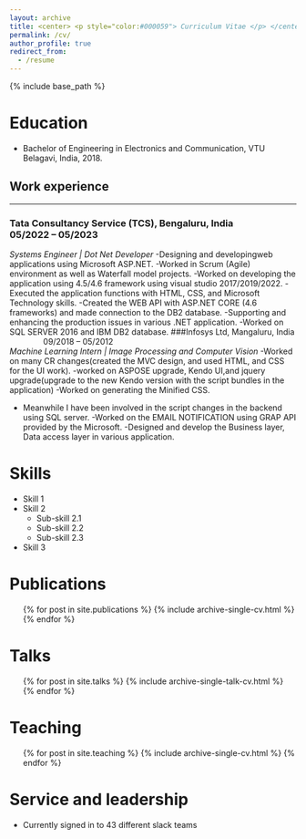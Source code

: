 ```yaml
---
layout: archive
title: <center> <p style="color:#000059"> Curriculum Vitae </p> </center>
permalink: /cv/
author_profile: true
redirect_from:
  - /resume
---
```


{% include base_path %}

Education
======
* Bachelor of Engineering in Electronics and Communication, VTU Belagavi, India, 2018.

## Work experience 
--------------------------------------------------------------------------------------------------------------------------------------------------------------------------
### Tata Consultancy Service (TCS), Bengaluru, India      &nbsp;&nbsp;&nbsp;&nbsp;&nbsp;&nbsp;&nbsp;&nbsp;&nbsp;&nbsp;&nbsp;&nbsp;&nbsp;&nbsp;&nbsp;&nbsp;         05/2022 – 05/2023  
<i> Systems Engineer | Dot Net Developer </i>
-Designing and developingweb applications using Microsoft ASP.NET.
-Worked in Scrum (Agile) environment as well as Waterfall model projects.
-Worked on developing the application using 4.5/4.6 framework using visual studio 2017/2019/2022.
-Executed the application functions with HTML, CSS, and Microsoft Technology skills.
-Created the WEB API with ASP.NET CORE (4.6 frameworks) and made connection to the DB2 database.
-Supporting and enhancing the production issues in various .NET application.
-Worked on SQL SERVER 2016 and IBM DB2 database.
###Infosys Ltd, Mangaluru, India   &nbsp;&nbsp;&nbsp;&nbsp;&nbsp;&nbsp;&nbsp;&nbsp;&nbsp;&nbsp;&nbsp;&nbsp;&nbsp;&nbsp;           09/2018 – 05/2012  
<i> Machine Learning Intern | Image Processing and Computer Vision </i>
-Worked on many CR changes(created the MVC design, and used HTML, and CSS for the UI work).
-worked on ASPOSE upgrade, Kendo UI,and jquery upgrade(upgrade to the new Kendo version
with the script bundles in the application)
-Worked on generating the Minified CSS.
- Meanwhile I have been involved in the script changes in the backend using SQL server.
-Worked on the EMAIL NOTIFICATION using GRAP API provided by the Microsoft.
-Designed and develop the Business layer, Data access layer in various application.
  
Skills
======
* Skill 1
* Skill 2
  * Sub-skill 2.1
  * Sub-skill 2.2
  * Sub-skill 2.3
* Skill 3

Publications
======
  <ul>{% for post in site.publications %}
    {% include archive-single-cv.html %}
  {% endfor %}</ul>
  
Talks
======
  <ul>{% for post in site.talks %}
    {% include archive-single-talk-cv.html %}
  {% endfor %}</ul>
  
Teaching
======
  <ul>{% for post in site.teaching %}
    {% include archive-single-cv.html %}
  {% endfor %}</ul>
  
Service and leadership
======
* Currently signed in to 43 different slack teams
